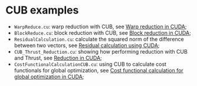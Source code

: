 # CUB examples

- ```WarpReduce.cu```: warp reduction with CUB, see [Warp reduction in CUDA](http://www.orangeowlsolutions.com/archives/1395);
- ```BlockReduce.cu```: block reduction with CUB, see [Block reduction in CUDA](http://stackoverflow.com/questions/22939034/block-reduction-in-cuda/31730429#31730429);
- ```ResidualCalculation.cu```: calculate the squared norm of the difference between two vectors, see [Residual calculation using CUDA](http://stackoverflow.com/questions/23597823/residue-calculation-using-cuda-thrust/31803582#31803582);
- ```CUB_Thrust_Reduction.cu```: showing how performing reduction with CUB and Thrust, see [Reduction in CUDA](http://stackoverflow.com/questions/20324277/reduction-in-cuda-using-global-memory/31898839#31898839);
- ```CostFunctionalCalculationCUB.cu```: using CUB to calculate cost functionals for global optimization, see [Cost functional calculation for global optimization in CUDA](http://www.orangeowlsolutions.com/archives/1416);
